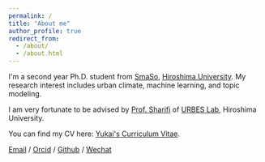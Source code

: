 ```yaml
---
permalink: /
title: "About me"
author_profile: true
redirect_from: 
  - /about/
  - /about.html
---
```


I'm a second year Ph.D. student from [SmaSo](https://www.hiroshima-u.ac.jp/en/smart_society), [Hiroshima University](https://www.hiroshima-u.ac.jp/en). My research interest includes urban climate, machine learning, and topic modeling.

I am very fortunate to be advised by [Prof. Sharifi](https://seeds.office.hiroshima-u.ac.jp/profile/en.a63149f0ebc98d0e520e17560c007669.html) of [URBES Lab](https://sites.google.com/view/asharifi/home), Hiroshima University. 

You can find my CV here: [Yukai's Curriculum Vitae](../assets/Curriculum_Vitae.pdf).

[Email](mailto:d233392@hiroshima-u.ac.jp) / [Orcid](https://orcid.org/0000-0001-8483-9601) / [Github](https://github.com/EricJin73) / [Wechat](../images/wechat.jpg)
